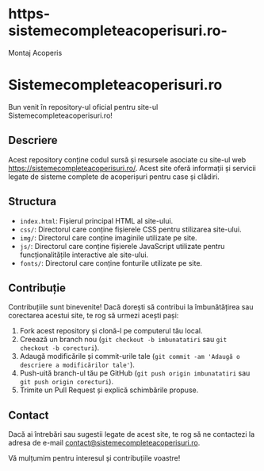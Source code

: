 # https-sistemecompleteacoperisuri.ro-
Montaj Acoperis
# Sistemecompleteacoperisuri.ro

Bun venit în repository-ul oficial pentru site-ul Sistemecompleteacoperisuri.ro!

## Descriere

Acest repository conține codul sursă și resursele asociate cu site-ul web https://sistemecompleteacoperisuri.ro/. Acest site oferă informații și servicii legate de sisteme complete de acoperișuri pentru case și clădiri.

## Structura

- `index.html`: Fișierul principal HTML al site-ului.
- `css/`: Directorul care conține fișierele CSS pentru stilizarea site-ului.
- `img/`: Directorul care conține imaginile utilizate pe site.
- `js/`: Directorul care conține fișierele JavaScript utilizate pentru funcționalitățile interactive ale site-ului.
- `fonts/`: Directorul care conține fonturile utilizate pe site.

## Contribuție

Contribuțiile sunt binevenite! Dacă dorești să contribui la îmbunătățirea sau corectarea acestui site, te rog să urmezi acești pași:

1. Fork acest repository și clonă-l pe computerul tău local.
2. Creează un branch nou (`git checkout -b imbunatatiri` sau `git checkout -b corecturi`).
3. Adaugă modificările și commit-urile tale (`git commit -am 'Adaugă o descriere a modificărilor tale'`).
4. Push-uită branch-ul tău pe GitHub (`git push origin imbunatatiri` sau `git push origin corecturi`).
5. Trimite un Pull Request și explică schimbările propuse.

## Contact

Dacă ai întrebări sau sugestii legate de acest site, te rog să ne contactezi la adresa de e-mail contact@sistemecompleteacoperisuri.ro.

Vă mulțumim pentru interesul și contribuțiile voastre!
